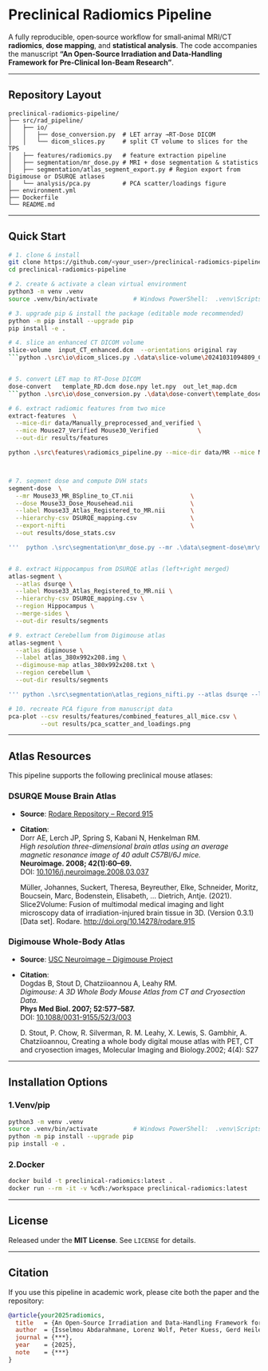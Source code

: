 # Preclinical Radiomics Pipeline

A fully reproducible, open‑source workflow for small‑animal MRI/CT **radiomics**, **dose mapping**, and **statistical analysis**. The code accompanies the manuscript **“An Open-Source Irradiation and Data-Handling Framework for Pre-Clinical Ion-Beam Research”**.

---

## Repository Layout

```
preclinical-radiomics-pipeline/
├── src/rad_pipeline/           
│   ├── io/
│   │   ├── dose_conversion.py  # LET array →RT‑Dose DICOM
│   │   └── dicom_slices.py     # split CT volume to slices for the TPS
│   ├── features/radiomics.py   # feature extraction pipeline
│   ├── segmentation/mr_dose.py # MRI + dose segmentation & statistics
│   ├── segmentation/atlas_segment_export.py # Region export from Digimouse or DSURQE atlases
│   └── analysis/pca.py         # PCA scatter/loadings figure
├── environment.yml             
├── Dockerfile                  
└── README.md                   
```

---

## Quick Start

```bash
# 1. clone & install
git clone https://github.com/<your_user>/preclinical-radiomics-pipeline.git
cd preclinical-radiomics-pipeline

# 2. create & activate a clean virtual environment
python3 -m venv .venv
source .venv/bin/activate          # Windows PowerShell:  .venv\Scripts\Activate

# 3. upgrade pip & install the package (editable mode recommended)
python -m pip install --upgrade pip
pip install -e . 

# 4. slice an enhanced CT DICOM volume
slice-volume  input_CT_enhanced.dcm  --orientations original ray
```python .\src\io\dicom_slices.py .\data\slice-volume\20241031094809_CT_ISRATV_0.dcm```


# 5. convert LET map to RT‑Dose DICOM
dose-convert   template_RD.dcm dose.npy let.npy  out_let_map.dcm
```python .\src\io\dose_conversion.py .\data\dose-convert\template_dose.dcm  .\data\dose-convert\dose_npy.npy  .\data\dose-convert\let_npy.npy  .\data\dose-convert\out_let_map.dcm```

# 6. extract radiomic features from two mice
extract-features  \
  --mice-dir data/Manually_preprocessed_and_verified \
  --mice Mouse27_Verified Mouse30_Verified           \
  --out-dir results/features

python .\src\features\radiomics_pipeline.py --mice-dir data/MR --mice Mouse_01 --out-dir data/Radiomics_Features



# 7. segment dose and compute DVH stats
segment-dose  \
  --mr Mouse33_MR_BSpline_to_CT.nii                \
  --dose Mouse33_Dose_Mousehead.nii                \
  --label Mouse33_Atlas_Registered_to_MR.nii       \
  --hierarchy-csv DSURQE_mapping.csv               \
  --export-nifti                                   \
  --out results/dose_stats.csv

'''  python .\src\segmentation\mr_dose.py --mr .\data\segment-dose\mr\mr_volume.nii --dose .\data\segment-dose\dose\dose_volume.nii --atlas .\data\segment-dose\atlas\registered_atlas.nii --hierarchy-csv .\data\segment-dose\atlas\registered_atlas_labels.csv '''


# 8. extract Hippocampus from DSURQE atlas (left+right merged)
atlas-segment \
  --atlas dsurqe \
  --label Mouse33_Atlas_Registered_to_MR.nii \
  --hierarchy-csv DSURQE_mapping.csv \
  --region Hippocampus \
  --merge-sides \
  --out-dir results/segments

# 9. extract Cerebellum from Digimouse atlas
atlas-segment \
  --atlas digimouse \
  --label atlas_380x992x208.img \
  --digimouse-map atlas_380x992x208.txt \
  --region cerebellum \
  --out-dir results/segments

''' python .\src\segmentation\atlas_regions_nifti.py --atlas dsurqe --label .\data\segment-dose\atlas\registered_atlas.nii --hierarchy-csv .\data\segment-dose\atlas\registered_atlas_labels.csv --region "Hippocampal region" --side both --merge-sides --smooth-radius 0 --out-dir .\data\segment-atlas '''

# 10. recreate PCA figure from manuscript data
pca-plot --csv results/features/combined_features_all_mice.csv \
         --out results/pca_scatter_and_loadings.png
```

---

## Atlas Resources

This pipeline supports the following preclinical mouse atlases:

### DSURQE Mouse Brain Atlas

- **Source**: [Rodare Repository – Record 915](https://rodare.hzdr.de/record/915)
- **Citation**:  
  Dorr AE, Lerch JP, Spring S, Kabani N, Henkelman RM.  
  *High resolution three-dimensional brain atlas using an average magnetic resonance image of 40 adult C57Bl/6J mice.*  
  **Neuroimage. 2008; 42(1):60–69.**  
  DOI: [10.1016/j.neuroimage.2008.03.037](https://doi.org/10.1016/j.neuroimage.2008.03.037)
  
  Müller, Johannes, Suckert, Theresa, Beyreuther, Elke, Schneider, Moritz, Boucsein, Marc,
  Bodenstein, Elisabeth, … Dietrich, Antje. (2021). Slice2Volume: Fusion of multimodal medical imaging 
  and light microscopy data of irradiation-injured brain tissue in 3D. 
  (Version 0.3.1) [Data set]. Rodare. http://doi.org/10.14278/rodare.915
  

### Digimouse Whole-Body Atlas

- **Source**: [USC Neuroimage – Digimouse Project](https://neuroimage.usc.edu/neuro/Digimouse)
- **Citation**:  
  Dogdas B, Stout D, Chatziioannou A, Leahy RM.  
  *Digimouse: A 3D Whole Body Mouse Atlas from CT and Cryosection Data.*  
  **Phys Med Biol. 2007; 52:577–587.**  
  DOI: [10.1088/0031-9155/52/3/003](http://dx.doi.org/10.1088%2F0031-9155%2F52%2F3%2F003)

  D. Stout, P. Chow, R. Silverman, R. M. Leahy, X. Lewis, S. Gambhir, 
  A. Chatziioannou, Creating a whole body digital mouse atlas with PET, CT and cryosection images,
  Molecular Imaging and Biology.2002; 4(4): S27

---

## Installation Options

### 1.Venv/pip

```bash
python3 -m venv .venv
source .venv/bin/activate          # Windows PowerShell:  .venv\Scripts\Activate
python -m pip install --upgrade pip
pip install -e . 
```

### 2.Docker

```bash
docker build -t preclinical-radiomics:latest .
docker run --rm -it -v %cd%:/workspace preclinical-radiomics:latest
```

---

## License

Released under the **MIT License**. See `LICENSE` for details.

---

## Citation

If you use this pipeline in academic work, please cite both the paper and the repository:

```bibtex
@article{your2025radiomics,
  title   = {An Open-Source Irradiation and Data-Handling Framework for Pre-Clinical Ion-Beam Research},
  author  = {Isselmou Abdarahmane, Lorenz Wolf, Peter Kuess, Gerd Heilemann, Silvia Stocchiero, Barbara Knäusl, Ingo Feinerer, Markus Zeilinger, Dietmar Georg},
  journal = {***},
  year    = {2025},
  note    = {***}
}
```


